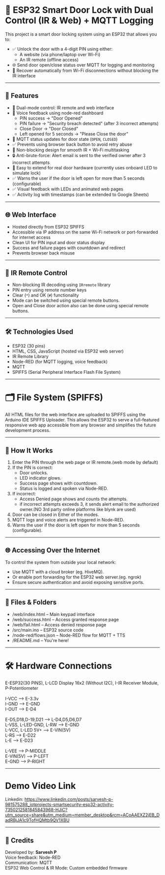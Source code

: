 # 🔐 ESP32 Smart Door Lock with Dual Control (IR & Web) + MQTT Logging

This project is a smart door locking system using an ESP32 that allows you to:

- ✅ Unlock the door with a 4-digit PIN using either:
  - A website (via phone/laptop over Wi-Fi)
  - An IR remote (offline access)
- 🌐 Send door open/close status over MQTT for logging and monitoring
- 🔁 Recover automatically from Wi-Fi disconnections without blocking the IR interface

---

## 🚀 Features

- 🧠 Dual-mode control: IR remote and web interface
- 📢 Voice feedback using node-red dashboard
  - PIN success → "Door Opened"
  - PIN failure → "Security breach detected" (after 3 incorrect attempts)
  - Close Door → "Door Closed"
  - Left opened for 5 seconds → "Please Close the door"
- 📶 MQTT status updates for door state (`OPEN`, `CLOSED`)
- ✅ Prevents using browser back button to avoid retry abuse
- 🔄 Non-blocking design for smooth IR + Wi-Fi multitasking
- 🔒 Anti-brute-force: Alert email is sent to the verified owner after 3 incorrect attempts
- 🔧 Easy to extend for real door hardware (currently uses onboard LED to simulate lock)
- ✅ Warns the user if the door is left open for more than 5 seconds (configurable)
- ✅ Visual feedback with LEDs and animated web pages
- ✅ Activity log with timestamps (can be extended to Google Sheets)

---

## 🌐 Web Interface

- Hosted directly from ESP32 SPIFFS
- Accessible via IP address on the same Wi-Fi network or port-forwarded for internet access
- Clean UI for PIN input and door status display
- Success and failure pages with countdown and redirect
- Prevents browser back misuse

---

## 📡 IR Remote Control

- Non-blocking IR decoding using `IRremote` library
- PIN entry using remote number keys
- Clear (`*`) and OK (`#`) functionality
- Mode can be switched using special remote buttons.
- Open and Close door action also can be done using special remote buttons.

---

## 🛠 Technologies Used

- ESP32 (30 pins)
- HTML, CSS, JavaScript (hosted via ESP32 web server)
- IR Remote Library
- Node-RED (for MQTT logging, voice feedback)
- MQTT
- SPIFFS (Serial Peripheral Interface Flash File System)

---

# 🗂️ File System (SPIFFS)
All HTML files for the web interface are uploaded to SPIFFS using the Arduino IDE SPIFFS Uploader. This allows the ESP32 to serve a full-featured responsive web app accessible from any browser and simplifies the future development process.

---

## 🚀 How It Works

1. Enter the PIN through the web page or IR remote.(web mode by default)
2. If the PIN is correct:
   - Door unlocks.
   - LED indicator glows.
   - Success page shows with countdown.
   - Status is logged and spoken via Node-RED.
3. If incorrect:
   - Access Denied page shows and counts the attempts.
   - if incorrect attempts exceeds 3, it sends alert email to the authorized owner.(NO 3rd party online platforms like blynk are used)
4. Door can be closed in Either of the modes.
5. MQTT logs and voice alerts are triggered in Node-RED.
6. Warns the user if the door is left open for more than 5 seconds (configurable).

---

## 🌐 Accessing Over the Internet

To control the system from outside your local network:

- Use MQTT with a cloud broker (eg. HiveMQ).
- Or enable port forwarding for the ESP32 web server.(eg. ngrok)
- Ensure secure authentication and avoid exposing sensitive ports.

---

## 📁 Files & Folders

- /web/index.html – Main keypad interface
- /web/success.html – Access granted response page
- /web/fail.html – Access denied response page
- /src/main.ino – ESP32 source code
- /node-red/flows.json – Node-RED flow for MQTT + TTS
- /README.md – You're here!

---

# 🛠 Hardware Connections

E-ESP32(30 PINS), L-LCD Display 16x2 (Without I2C), I-IR Receiver Module, P-Potentiometer <br>
<br>
I-VCC --> E-3.3v<br>
I-GND --> E-GND<br>
I-OUT --> E-D4<br>
<br>
E-D5,D18,D-19,D21 --> L-D4,D5,D6,D7<br>
L-VSS, L-LED-GND, L-RW --> E-GND<br>
L-VCC, L-LED 5V+ --> E-VIN(5V)<br>
L-RS --> E-D22<br>
L-E --> E-D23 <br>
<br>
L-VEE --> P-MIDDLE<br>
E-VIN(5V) --> P-LEFT<br>
E-GND --> P-RIGHT<br>

---

# Demo Video Link
Linkedin: https://www.linkedin.com/posts/sarvesh-p-981575288_iotprojects-smartsecurity-esp32-activity-7350212581845843968-HJiC?utm_source=share&utm_medium=member_desktop&rcm=ACoAAEXZ2jEB_DadRBjJA1c9TofHQMtb9QV1XBU

---

## 🙌 Credits

Developed by: <b>Sarvesh P </b><br>
Voice feedback: Node-RED<br>
Communication: MQTT<br>
ESP32 Web Control & IR Mode: Custom embedded firmware <br>
